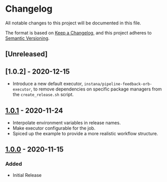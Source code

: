 # Changelog

All notable changes to this project will be documented in this file.

The format is based on [Keep a Changelog](https://keepachangelog.com/en/1.0.0/), and this project adheres to [Semantic Versioning](https://semver.org/spec/v2.0.0.html).

## [Unreleased]

## [1.0.2] - 2020-12-15

- Introduce a new default executor, `instana/pipeline-feedback-orb-executor`, to remove dependencies on specific package managers from the `create_release.sh` script.

## [1.0.1] - 2020-11-24

- Interpolate environment variables in release names.
- Make executor configurable for the job.
- Spiced up the example to provide a more realistic workflow structure.

## [1.0.0] - 2020-11-15

### Added

- Initial Release

[1.0.1]: https://github.com/instana/pipeline-feedback-orb/tag/v1.0.1
[1.0.0]: https://github.com/instana/pipeline-feedback-orb/tag/v1.0.0

